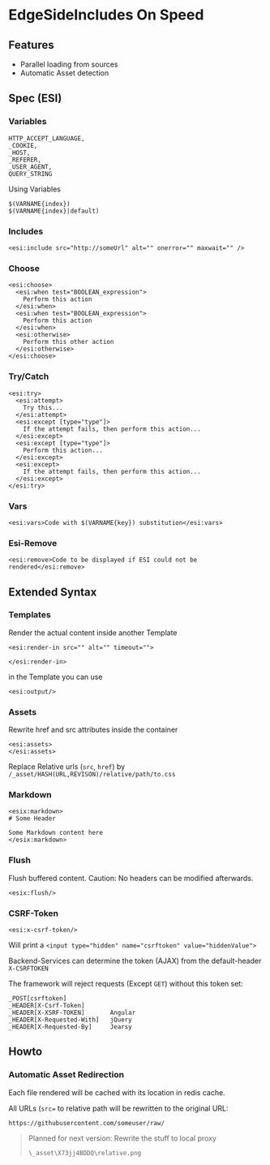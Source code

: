 # EdgeSideIncludes On Speed

## Features

- Parallel loading from sources
- Automatic Asset detection



## Spec (ESI)


### Variables

```
HTTP_ACCEPT_LANGUAGE, 
_COOKIE, 
_HOST, 
_REFERER, 
_USER_AGENT, 
QUERY_STRING
```


Using Variables
```
$(VARNAME{index})
$(VARNAME{index}|default)
```


### Includes

```
<esi:include src="http://someUrl" alt="" onerror="" maxwait="" />
```


### Choose

```
<esi:choose>
  <esi:when test="BOOLEAN_expression">
    Perform this action
  </esi:when>
  <esi:when test="BOOLEAN_expression">
    Perform this action
  </esi:when>
  <esi:otherwise>
    Perform this other action
  </esi:otherwise>
</esi:choose>
```


### Try/Catch

```
<esi:try>
  <esi:attempt>
    Try this...
  </esi:attempt>
  <esi:except [type="type"]>
    If the attempt fails, then perform this action...
  </esi:except>
  <esi:except [type="type"]>
    Perform this action...
  </esi:except>
  <esi:except>
    If the attempt fails, then perform this action...
  </esi:except>
</esi:try>
```


### Vars

```
<esi:vars>Code with $(VARNAME{key}) substitution</esi:vars>
```

### Esi-Remove

```
<esi:remove>Code to be displayed if ESI could not be rendered</esi:remove>
```


## Extended Syntax

### Templates

Render the actual content inside another Template

```
<esi:render-in src="" alt="" timeout="">

</esi:render-in>
```

in the Template you can use

```
<esi:output/>
```

### Assets

Rewrite href and src attributes inside the container

```
<esi:assets>
</esi:assets>
```

Replace Relative urls (`src`, `href`) by `/_asset/HASH(URL,REVISON)/relative/path/to.css`


### Markdown

```
<esix:markdown>
# Some Header

Some Markdown content here
</esix:markdown>
```



### Flush

Flush buffered content. Caution: No headers can be modified
afterwards.

```
<esix:flush/>
```

### CSRF-Token

```
<esi:x-csrf-token/>
```

Will print a `<input type="hidden" name="csrftoken" value="hiddenValue">`

Backend-Services can determine the token (AJAX) from the default-header `X-CSRFTOKEN`

The framework will reject requests (Except `GET`) without this token set:

```
_POST[csrftoken]
_HEADER[X-Csrf-Token]
_HEADER[X-XSRF-TOKEN]       Angular
_HEADER[X-Requested-With] 	jQuery
_HEADER[X-Requested-By]     Jearsy
```


## Howto


### Automatic Asset Redirection

Each file rendered will be cached with its location in redis cache.

All URLs (`src=` to relative path will be rewritten to the original
URL:

```
https://githubusercontent.com/someuser/raw/
```


> Planned for next version:
> Rewrite the stuff to local proxy
> ```
> \_asset\X73jj4BDDQ\relative.png
> ```



